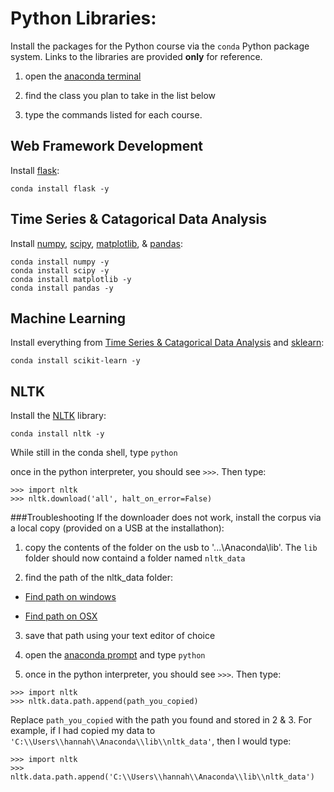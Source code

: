 Python Libraries:
=================
Install the packages for the Python course via the `conda` Python package system. Links to the libraries are provided **only** for reference.

1) open the [anaconda terminal](anaconda.md)

2) find the class you plan to take in the list below

3) type the commands listed for each course. 

Web Framework Development
--------------------------
Install [flask](http://flask.pocoo.org/):
```
conda install flask -y
```

Time Series & Catagorical Data Analysis
----------------------------------------
Install [numpy](http://www.numpy.org/), [scipy](https://www.scipy.org/), 
[matplotlib](http://matplotlib.org/), & [pandas](http://pandas.pydata.org/):
```
conda install numpy -y
conda install scipy -y
conda install matplotlib -y
conda install pandas -y
```

Machine Learning
----------------
Install everything from [Time Series & Catagorical Data Analysis](#time-series--catagorical-data-analysis)
and [sklearn](http://scikit-learn.org/stable/):
```
conda install scikit-learn -y
```

NLTK
----

Install the [NLTK](http://www.nltk.org/) library:

```
conda install nltk -y
```
While still in the conda shell, type `python`

once in the python interpreter, you should see `>>>`. Then type:

```
>>> import nltk
>>> nltk.download('all', halt_on_error=False)
```

###Troubleshooting
If the downloader does not work, install the corpus via a local copy (provided on a USB at the installathon):
1) copy the contents of the folder on the usb to '...\\Anaconda\\lib'. The `lib` folder should now containd a folder named `nltk_data`

2) find the path of the nltk_data folder:
  * [Find path on windows](http://www.dummies.com/how-to/content/how-to-find-a-folders-path-name-in-windows-explore.html)

  * [Find path on OSX](http://osxdaily.com/2015/11/05/copy-file-path-name-text-mac-os-x-finder/)

3) save that path using your text editor of choice

4) open the [anaconda prompt](anaconda.md) and type `python`
  
5) once in the python interpreter, you should see `>>>`. Then type:

```
>>> import nltk
>>> nltk.data.path.append(path_you_copied)
```

  Replace `path_you_copied` with the path you found and stored in 2 & 3. For example, if I had copied 
  my data to `'C:\\Users\\hannah\\Anaconda\\lib\\nltk_data'`, then I would type:

```
>>> import nltk
>>> nltk.data.path.append('C:\\Users\\hannah\\Anaconda\\lib\\nltk_data')
```
  




